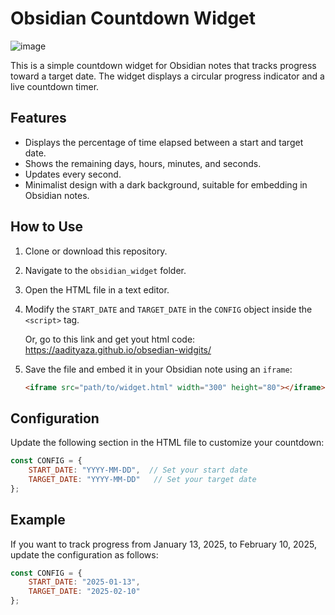# Obsidian Countdown Widget
![image](https://github.com/user-attachments/assets/cda4b13d-8989-43f1-8d55-10e32a896822)


This is a simple countdown widget for Obsidian notes that tracks progress toward a target date. The widget displays a circular progress indicator and a live countdown timer.

## Features
- Displays the percentage of time elapsed between a start and target date.
- Shows the remaining days, hours, minutes, and seconds.
- Updates every second.
- Minimalist design with a dark background, suitable for embedding in Obsidian notes.

## How to Use
1. Clone or download this repository.
2. Navigate to the `obsidian_widget` folder.
3. Open the HTML file in a text editor.
4. Modify the `START_DATE` and `TARGET_DATE` in the `CONFIG` object inside the `<script>` tag.

      Or, go to this link and get yout html code:  https://aadityaza.github.io/obsedian-widgits/
5. Save the file and embed it in your Obsidian note using an `iframe`:

   ```markdown
   <iframe src="path/to/widget.html" width="300" height="80"></iframe>
   ```

## Configuration
Update the following section in the HTML file to customize your countdown:

```javascript
const CONFIG = {
    START_DATE: "YYYY-MM-DD",  // Set your start date
    TARGET_DATE: "YYYY-MM-DD"   // Set your target date
};
```

## Example
If you want to track progress from January 13, 2025, to February 10, 2025, update the configuration as follows:

```javascript
const CONFIG = {
    START_DATE: "2025-01-13",
    TARGET_DATE: "2025-02-10"
};
```

